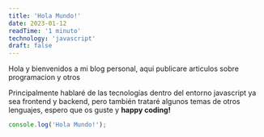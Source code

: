 ```yaml
---
title: 'Hola Mundo!'
date: 2023-01-12
readTime: '1 minuto'
technology: 'javascript'
draft: false
---
```


Hola y bienvenidos a mi blog personal, aqui publicare articulos sobre programacion y otros

Principalmente hablaré de las tecnologías dentro del entorno javascript ya sea frontend y backend, pero también trataré algunos temas de otros lenguajes, espero que os guste y **happy coding!**

```javascript
console.log('Hola Mundo!');
```
